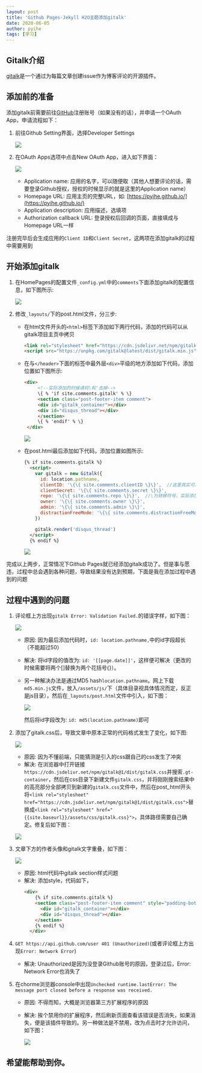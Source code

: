 ```yaml
---
layout: post
title: 'Github Pages-Jekyll H2O主题添加gitalk'
date: 2020-06-05
author: pyihe
tags: [学习]
---
```


## Gitalk介绍

[gitalk](https://github.com/gitalk/gitalk)是一个通过为每篇文章创建issue作为博客评论的开源插件。

## 添加前的准备

添加gitalk前需要前往[GitHub]()注册账号（如果没有的话），并申请一个OAuth App，申请流程如下：
1. 前往Github Setting界面，选择Developer Settings

    ![](/assets/img/2020-06-05/setting.jpg)

2. 在OAuth Apps选项中点击New OAuth App，进入如下界面：

    ![](/assets/img/2020-06-05/oauth_app.jpg)
    
    * Application name: 应用的名字，可以随便取（其他人想要评论的话，需要登录Github授权，授权的时候显示的就是这里的Application name）
    * Homepage URL: 应用主页的完整URL，如: [https://pyihe.github.io/](https://pyihe.github.io/)
    * Application description: 应用描述，选填项
    * Authorization callback URL: 登录授权后回调的页面，直接填成与Homepage URL一样
    
注册完毕后会生成应用的`Client ID`和`Client Secret`，这两项在添加gitalk的过程中需要用到

## 开始添加gitalk

1. 在HomePages的配置文件`_config.yml`中的`comments`下面添加gitalk的配置信息，如下图所示: 
    
    ![](/assets/img/2020-06-05/config.jpg)

2. 修改`_layouts/`下的post.html文件，分三步:
    * 在html文件开头的`<html>`标签下添加如下两行代码，添加的代码可以从gitalk项目主页中拷贝
        ```html
        <link rel="stylesheet" href="https://cdn.jsdelivr.net/npm/gitalk@1/dist/gitalk.css">
        <script src="https://unpkg.com/gitalk@latest/dist/gitalk.min.js"></script>
        ```
   
   * 在与`</header>`下面的标签中最外层`<div>`平级的地方添加如下代码，添加位置如下图所示: 
        ```html
        <div>
             <!--实际添加的时候请将\和'去掉-->
             \{ % 'if site.comments.gitalk' % \}
             <section class="post-footer-item comment">
             <div id="gitalk_container"></div>
             <div id="disqus_thread"></div>
             </section>
             \{ % 'endif' % \}
         </div>
        ```
        ![](/assets/img/2020-06-05/div.jpg)
   
   * 在post.html最后添加如下代码，添加位置如图所示: 
        ```html
        {% if site.comments.gitalk %}
          <script>
            var gitalk = new Gitalk({
              id: location.pathname,
              clientID: '\{\{ site.comments.clientID \}\}',  //这里其实可以直接填值，但是考虑到页面安全性，还是通过配置的方式添加
              clientSecret: '\{\{ site.comments.secret \}\}', 
              repo: '\{\{ site.comments.repo \}\}',  //\为转移符号，实际添加的时候请将其去掉
              owner: '\{\{ site.comments.owner \}\}',
              admin: '\{\{ site.comments.admin \}\}',
              distractionFreeMode: '\{\{ site.comments.distractionFreeMode \}\}'
            })
        
            gitalk.render('disqus_thread')
          </script>
          {% endif %}
        ```
        ![](/assets/img/2020-06-05/js.jpg)
        
完成以上两步，正常情况下Github Pages就已经添加gitalk成功了。但是事与愿违，过程中总会遇到各种问题，导致结果没有达到预期，下面是我在添加过程中遇到的问题

## 过程中遇到的问题

1. 评论框上方出现`gitalk Error: Validation Failed.`的错误字样，如下图：

    ![](/assets/img/2020-06-05/QA1.jpg)
    
    * 原因: 因为最后添加代码时，`id: location.pathname,`中的id字段超长（不能超过50）
    * 解决: 将id字段的值改为: `id: '[[page.date]]'`，这样便可解决（更改的时候需要将两个[]替换为两个花括号{}）。
    * 另一种解决办法是通过MD5 hash`location.pathname`。网上下载`md5.min.js`文件，放入`/assets/js/`下（具体目录视具体情况而定，反正是js目录），然后在`_layouts/post.html`文件中引入，如下图：
        
        ![](/assets/img/2020-06-05/md5.jpg)
      
      然后将id字段改为: `id: md5(location.pathname)`即可
      
2. 添加了gitalk.css后，导致文章中原本正常的代码格式发生了变化，如下图: 
    
    ![](/assets/img/2020-06-05/code_css.jpg)
    
   * 原因: 因为不懂前端，只能猜测是引入的css跟自己的css发生了冲突
   * 解决: 在浏览器中打开链接`https://cdn.jsdelivr.net/npm/gitalk@1/dist/gitalk.css`并搜索`.gt-container`，然后在css目录下新建文件`gitalk.css`，并将刚刚搜索结果中的高亮部分全部拷贝到新建的`gitalk.css`文件中，然后在post_html开头将`<link rel="stylesheet" href="https://cdn.jsdelivr.net/npm/gitalk@1/dist/gitalk.css">`替换成`<link rel="stylesheet" href="{{site.baseurl}}/assets/css/gitalk.css}">`，具体路径需要自己确定。修复后如下图：
   
   ![](/assets/img/2020-06-05/code.jpg)
   
3. 文章下方的作者头像和gitalk文字重叠，如下图：
    
    ![](/assets/img/2020-06-05/head.jpg)
    
    * 原因: html代码中gitalk section样式问题
    * 解决: 添加style，代码如下，
        ```html
        <div>
            {% if site.comments.gitalk %}
            <section class="post-footer-item comment" style="padding-bottom: 4em">
              <div id="gitalk_container"></div>
              <div id="disqus_thread"></div>
            </section>
            {% endif %}
          </div>
        ```
4. `GET https://api.github.com/user 401 (Unauthorized)`(或者评论框上方出现`Error: Network Error`)
    * 解决: Unauthorized是因为没登录Github账号的原因，登录过后，Error: Network Error也消失了
    
5. 在chorme浏览器console中出现`Unchecked runtime.lastError: The message port closed before a response was received.`
    * 原因: 不得而知，大概是浏览器第三方扩展程序的原因
    * 解决: 挨个禁用你的扩展程序，然后刷新页面查看该错误是否消失，如果消失，便是该插件导致的。另一种做法是不禁用，改为点击时才允许访问，如下图：
    
        ![](/assets/img/2020-06-05/plug-in.jpg)

## 希望能帮助到你。
